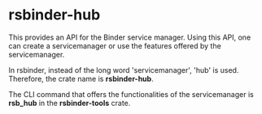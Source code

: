 # rsbinder-hub
This provides an API for the Binder service manager. Using this API, one can create a servicemanager or use the features offered by the servicemanager.

In rsbinder, instead of the long word 'servicemanager', 'hub' is used. Therefore, the crate name is **rsbinder-hub**.

The CLI command that offers the functionalities of the servicemanager is **rsb_hub** in the **rsbinder-tools** crate.
